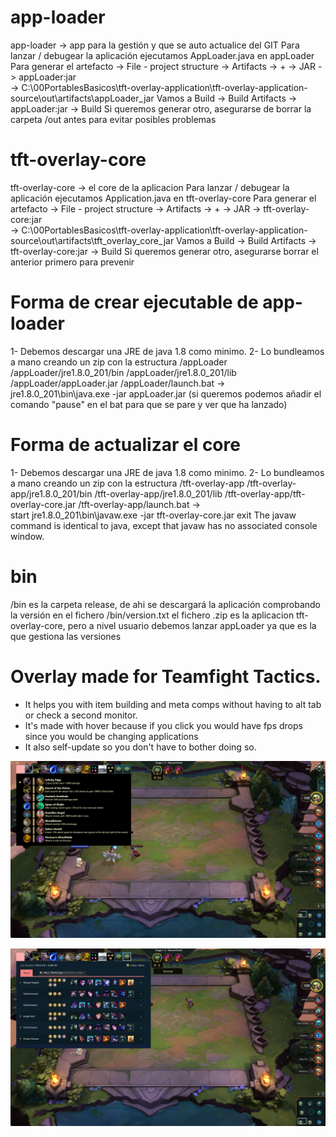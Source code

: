 # app-loader
app-loader -> app para la gestión y que se auto actualice del GIT
Para lanzar / debugear la aplicación ejecutamos AppLoader.java en appLoader
Para generar el artefacto ->
File - project structure -> Artifacts -> + -> JAR -> appLoader:jar    
-> C:\00PortablesBasicos\tft-overlay-application\tft-overlay-application-source\out\artifacts\appLoader_jar
Vamos a Build -> Build Artifacts -> appLoader:jar -> Build
Si queremos generar otro, asegurarse de borrar la carpeta /out antes para evitar posibles problemas

# tft-overlay-core
tft-overlay-core -> el core de la aplicacion
Para lanzar / debugear la aplicación ejecutamos Application.java en tft-overlay-core
Para generar el artefacto ->
File - project structure -> Artifacts -> + -> JAR -> tft-overlay-core:jar    
   -> C:\00PortablesBasicos\tft-overlay-application\tft-overlay-application-source\out\artifacts\tft_overlay_core_jar
Vamos a Build -> Build Artifacts -> tft-overlay-core:jar -> Build
Si queremos generar otro, asegurarse borrar el anterior primero para prevenir

# Forma de crear ejecutable de app-loader
1- Debemos descargar una JRE de java 1.8 como minimo.
2- Lo bundleamos a mano creando un zip con la estructura
/appLoader
/appLoader/jre1.8.0_201/bin
/appLoader/jre1.8.0_201/lib
/appLoader/appLoader.jar
/appLoader/launch.bat     ->      
jre1.8.0_201\bin\java.exe -jar appLoader.jar (si queremos podemos añadir el comando "pause" en el bat para que se pare y ver que ha lanzado)

# Forma de actualizar el core
1- Debemos descargar una JRE de java 1.8 como minimo.
2- Lo bundleamos a mano creando un zip con la estructura
/tft-overlay-app
/tft-overlay-app/jre1.8.0_201/bin
/tft-overlay-app/jre1.8.0_201/lib
/tft-overlay-app/tft-overlay-core.jar
/tft-overlay-app/launch.bat     ->  
start jre1.8.0_201\bin\javaw.exe -jar tft-overlay-core.jar
exit
The javaw command is identical to java, except that javaw has no associated console window.

# bin
/bin es la carpeta release, de ahi se descargará la aplicación comprobando la versión en el fichero /bin/version.txt
el fichero .zip es la aplicacion tft-overlay-core, pero a nivel usuario debemos lanzar appLoader ya que es la que gestiona las versiones

# Overlay made for Teamfight Tactics.
- It helps you with item building and meta comps without having to alt tab or check a second monitor.
- It's made with hover because if you click you would have fps drops since you would be changing applications
- It also self-update so you don't have to bother doing so.

![img1](https://raw.githubusercontent.com/kotololeuw/tft-overlay-app/master/readme-img/app-img.png)

![img1](https://raw.githubusercontent.com/kotololeuw/tft-overlay-app/master/readme-img/app-img-2.png)
